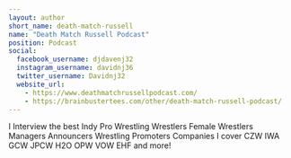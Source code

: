 ```yaml
---
layout: author
short_name: death-match-russell
name: "Death Match Russell Podcast"
position: Podcast
social:
  facebook_username: djdavenj32
  instagram_username: davidnj36
  twitter_username: Davidnj32
  website_url:
    - https://www.deathmatchrussellpodcast.com/
    - https://brainbustertees.com/other/death-match-russell-podcast/
---
```

I Interview the best Indy Pro Wrestling Wrestlers Female Wrestlers Managers Announcers Wrestling Promoters Companies I cover CZW IWA GCW JPCW H2O OPW VOW EHF and more!
